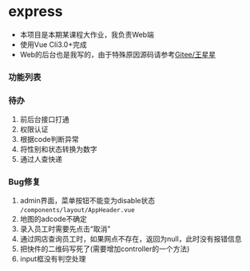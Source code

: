# express

* 本项目是本期某课程大作业，我负责Web端
* 使用Vue Cli3.0+完成
* Web的后台也是我写的，由于特殊原因源码请参考[Gitee/王星星](https://gitee.com/LSLWIND/aladdin-web)

### 功能列表

### 待办
1. 前后台接口打通
2. 权限认证
3. 根据code判断异常
4. 将性别和状态转换为数字
5. 通过人查快递

### Bug修复
1. admin界面，菜单按钮不能变为disable状态   `/components/layout/AppHeader.vue`
2. 地图的adcode不确定
3. 录入员工时需要先点击“取消”
4. 通过网店查询员工时，如果网点不存在，返回为null，此时没有报错信息
5. 把快件的二维码写死了(需要增加controller的一个方法)
6. input框没有判空处理

